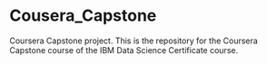 # Cousera_Capstone
Coursera Capstone project.
This is the repository for the Coursera Capstone course of the IBM Data Science Certificate course.
